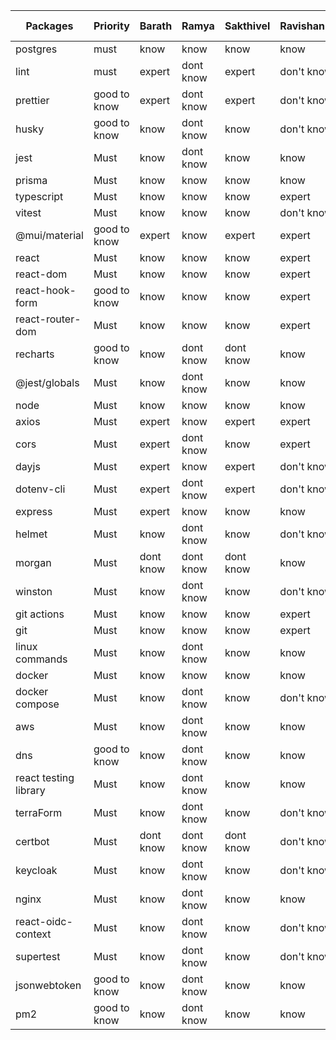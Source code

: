 | Packages              | Priority     | Barath    | Ramya       | Sakthivel | Ravishankar | Sri Sneka  |
|-----------------------|--------------|-----------|-------------|-----------|-------------|------------|
| postgres              | must         | know      | know        |  know     |  know       | know       |     
| lint                  | must         | expert    | dont know   |  expert   |  don't know | know       |
| prettier              | good to know | expert    | dont know   |  expert   |  don't know | know       |
| husky                 | good to know | know      | dont know   |  know     |  don't know | don't know | 
| jest                  | Must         | know      | dont know   |  know     |  know       | know       |
| prisma                | Must         | know      | know        |  know     |  know       | know       |
| typescript            | Must         | know      | know        |  know     |  expert     | know       |
| vitest                | Must         | know      | know        |  know     |  don't know | know       |
| @mui/material         | good to know | expert    | know        |  expert   |  expert     | know       |
| react                 | Must         | know      | know        |  know     |  expert     | know       |
| react-dom             | Must         | know      | know        |  know     |  expert     | know       |
| react-hook-form       | good to know | know      | know        |  know     |  expert     | know       |
| react-router-dom      | Must         | know      | know        |  know     |  expert     | know       |
| recharts              | good to know | know      | dont know   |  dont know|  know       | don't know |
| @jest/globals         | Must         | know      | dont know   |  know     |  know       | know       |
| node                  | Must         | know      | know        |  know     |  know       | know       |
| axios                 | Must         | expert    | know        |  expert   |  expert     | know       |
| cors                  | Must         | expert    | dont know   |  know     |  expert     | know       |
| dayjs                 | Must         | expert    | know        |  expert   |  don't know | know       |
| dotenv-cli            | Must         | expert    | dont know   |  expert   |  don't know | don't know |
| express               | Must         | expert    | know        |  know     |  know       | know       |
| helmet                | Must         | know      | dont know   |  know     |  don't know | don't know |
| morgan                | Must         | dont know | dont know   |  dont know|  know       | don't know |
| winston               | Must         | know      | dont know   |  know     |  don't know | don't know |
| git actions           | Must         | know      | know        |  know     |  expert     | know       |
| git                   | Must         | know      | know        |  know     |  expert     | know       |
| linux commands        | Must         | know      | dont know   |  know     |  know       | don't know |
| docker                | Must         | know      | know        |  know     |  know       | know       |
| docker compose        | Must         | know      | dont know   |  know     |  don't know | know       |
| aws                   | Must         | know      | dont know   |  know     |  know       | don't know |
| dns                   | good to know | know      | dont know   |  know     |  know       | don't know |
| react testing library | Must         | know      | dont know   |  know     |  know       | know       |
| terraForm             | Must         | know      | dont know   |  know     |  don't know | don't know |
| certbot               | Must         | dont know | dont know   |  dont know|  don't know | don't know |
| keycloak              | Must         | know      | dont know   |  know     |  don't know | know       |
| nginx                 | Must         | know      | dont know   |  know     |  know       | know       |
| react-oidc-context    | Must         | know      | dont know   |  know     |  don't know | don't know |
| supertest             | Must         | know      | dont know   |  know     |  don't know | know       |
| jsonwebtoken          | good to know | know      | dont know   |  know     |  know       | don't know |
| pm2                   | good to know | know      | dont know   |  know     |  know       | don't know |
